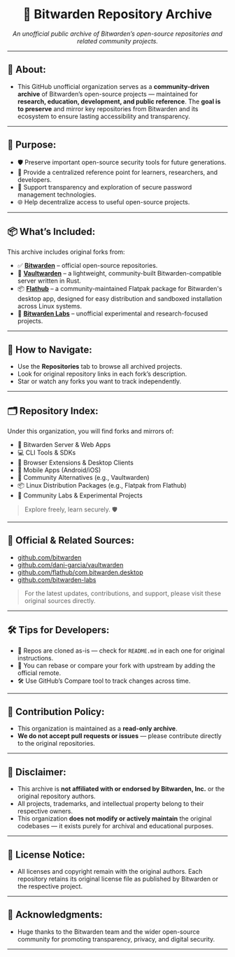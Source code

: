 <h1 align="center">🔐 Bitwarden Repository Archive</h1>

<p align="center"><em>An unofficial public archive of Bitwarden’s open-source repositories and related community projects.</em></p>

---

## 📘 About:
- This GitHub unofficial organization serves as a **community-driven archive** of Bitwarden’s open-source projects — maintained for **research, education, development, and public reference**. The **goal is to preserve** and mirror key repositories from Bitwarden and its ecosystem to ensure lasting accessibility and transparency.

---

## 🎯 Purpose:
- 🛡️ Preserve important open-source security tools for future generations.
- 🧠 Provide a centralized reference point for learners, researchers, and developers.
- 🔎 Support transparency and exploration of secure password management technologies.
- 🌐 Help decentralize access to useful open-source projects.

---

## 📦 What’s Included:
This archive includes original forks from:

- ✅ **[Bitwarden](https://github.com/bitwarden)** – official open-source repositories.
- 🌱 **[Vaultwarden](https://github.com/dani-garcia/vaultwarden)** – a lightweight, community-built Bitwarden-compatible server written in Rust.
- 📦 **[Flathub](https://github.com/flathub/com.bitwarden.desktop)** – a community-maintained Flatpak package for Bitwarden's desktop app, designed for easy distribution and sandboxed installation across Linux systems.
- 🧪 **[Bitwarden Labs](https://github.com/bitwarden-labs)** – unofficial experimental and research-focused projects.

---

## 🧭 How to Navigate:
- Use the **Repositories** tab to browse all archived projects.
- Look for original repository links in each fork’s description.
- Star or watch any forks you want to track independently.

---

## 🗂 Repository Index:
Under this organization, you will find forks and mirrors of:

- 💾 Bitwarden Server & Web Apps
- 💻 CLI Tools & SDKs
- 🧩 Browser Extensions & Desktop Clients
- 📱 Mobile Apps (Android/iOS)
- 🌿 Community Alternatives (e.g., Vaultwarden)
- 📦 Linux Distribution Packages (e.g., Flatpak from Flathub)
- 🧪 Community Labs & Experimental Projects

> Explore freely, learn securely. 🛡️

---

## 🔗 Official & Related Sources:
- [github.com/bitwarden](https://github.com/bitwarden)
- [github.com/dani-garcia/vaultwarden](https://github.com/dani-garcia/vaultwarden)
- [github.com/flathub/com.bitwarden.desktop](https://github.com/flathub/com.bitwarden.desktop)
- [github.com/bitwarden-labs](https://github.com/bitwarden-labs)

> For the latest updates, contributions, and support, please visit these original sources directly.

---

## 🛠 Tips for Developers:
- 🧱 Repos are cloned as-is — check for `README.md` in each one for original instructions.
- 🔁 You can rebase or compare your fork with upstream by adding the official remote.
- 🛠 Use GitHub’s Compare tool to track changes across time.

---

## 🚧 Contribution Policy:
- This organization is maintained as a **read-only archive**.
- **We do not accept pull requests or issues** — please contribute directly to the original repositories.

---

## 🚫 Disclaimer:

- This archive is **not affiliated with or endorsed by Bitwarden, Inc.** or the original repository authors.
- All projects, trademarks, and intellectual property belong to their respective owners.
- This organization **does not modify or actively maintain** the original codebases — it exists purely for archival and educational purposes.

---

## 📜 License Notice:

- All licenses and copyright remain with the original authors.
Each repository retains its original license file as published by Bitwarden or the respective project.

---

## 🙌 Acknowledgments:

- Huge thanks to the Bitwarden team and the wider open-source community for promoting transparency, privacy, and digital security.

---
